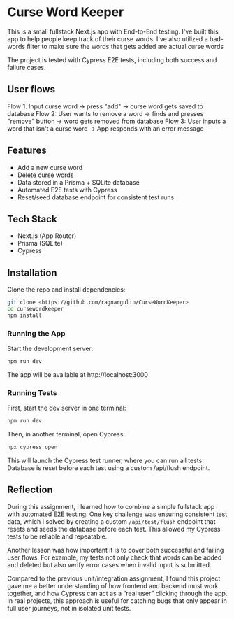 # Curse Word Keeper

This is a small fullstack Next.js app with End-to-End testing. I've built this app to help people keep track of their curse words. I've also utilized a bad-words filter to make sure the words that gets added are actual curse words

The project is tested with Cypress E2E tests, including both success and failure cases.

## User flows
Flow 1. Input curse word -> press "add" -> curse word gets saved to database
Flow 2: User wants to remove a word -> finds and presses "remove" button -> word gets removed from database
Flow 3: User inputs a word that isn't a curse word -> App responds with an error message

## Features
- Add a new curse word
- Delete curse words
- Data stored in a Prisma + SQLite database
- Automated E2E tests with Cypress
- Reset/seed database endpoint for consistent test runs

## Tech Stack
- Next.js (App Router)
- Prisma (SQLite)
- Cypress

## Installation
Clone the repo and install dependencies:

```bash
git clone <https://github.com/ragnargulin/CurseWordKeeper>
cd cursewordkeeper
npm install
```
### Running the App

Start the development server:

```bash
npm run dev
```

The app will be available at http://localhost:3000

### Running Tests

First, start the dev server in one terminal:

```bash
npm run dev
```

Then, in another terminal, open Cypress:

```bash
npx cypress open
```

This will launch the Cypress test runner, where you can run all tests.
Database is reset before each test using a custom /api/flush endpoint.


## Reflection

During this assignment, I learned how to combine a simple fullstack app with automated E2E testing. One key challenge was ensuring consistent test data, which I solved by creating a custom `/api/test/flush` endpoint that resets and seeds the database before each test. This allowed my Cypress tests to be reliable and repeatable.  

Another lesson was how important it is to cover both successful and failing user flows. For example, my tests not only check that words can be added and deleted but also verify error cases when invalid input is submitted.  

Compared to the previous unit/integration assignment, I found this project gave me a better understanding of how frontend and backend must work together, and how Cypress can act as a “real user” clicking through the app. In real projects, this approach is useful for catching bugs that only appear in full user journeys, not in isolated unit tests.  